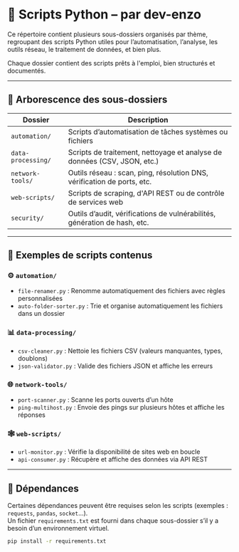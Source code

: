 # 🐍 Scripts Python – par dev-enzo

Ce répertoire contient plusieurs sous-dossiers organisés par thème, regroupant des scripts Python utiles pour l’automatisation, l’analyse, les outils réseau, le traitement de données, et bien plus.

Chaque dossier contient des scripts prêts à l'emploi, bien structurés et documentés.

---

## 📁 Arborescence des sous-dossiers

| Dossier                  | Description                                                                 |
|--------------------------|-----------------------------------------------------------------------------|
| `automation/`            | Scripts d’automatisation de tâches systèmes ou fichiers                    |
| `data-processing/`       | Scripts de traitement, nettoyage et analyse de données (CSV, JSON, etc.)   |
| `network-tools/`         | Outils réseau : scan, ping, résolution DNS, vérification de ports, etc.     |
| `web-scripts/`           | Scripts de scraping, d'API REST ou de contrôle de services web             |
| `security/`              | Outils d’audit, vérifications de vulnérabilités, génération de hash, etc.   |

---

## 🧩 Exemples de scripts contenus

### ⚙️ `automation/`
- `file-renamer.py` : Renomme automatiquement des fichiers avec règles personnalisées
- `auto-folder-sorter.py` : Trie et organise automatiquement les fichiers dans un dossier

### 📊 `data-processing/`
- `csv-cleaner.py` : Nettoie les fichiers CSV (valeurs manquantes, types, doublons)
- `json-validator.py` : Valide des fichiers JSON et affiche les erreurs

### 🌐 `network-tools/`
- `port-scanner.py` : Scanne les ports ouverts d’un hôte
- `ping-multihost.py` : Envoie des pings sur plusieurs hôtes et affiche les réponses

### 🕸️ `web-scripts/`
- `url-monitor.py` : Vérifie la disponibilité de sites web en boucle
- `api-consumer.py` : Récupère et affiche des données via API REST

---

## 🧪 Dépendances

Certaines dépendances peuvent être requises selon les scripts (exemples : `requests`, `pandas`, `socket`…).  
Un fichier `requirements.txt` est fourni dans chaque sous-dossier s’il y a besoin d’un environnement virtuel.

```bash
pip install -r requirements.txt
